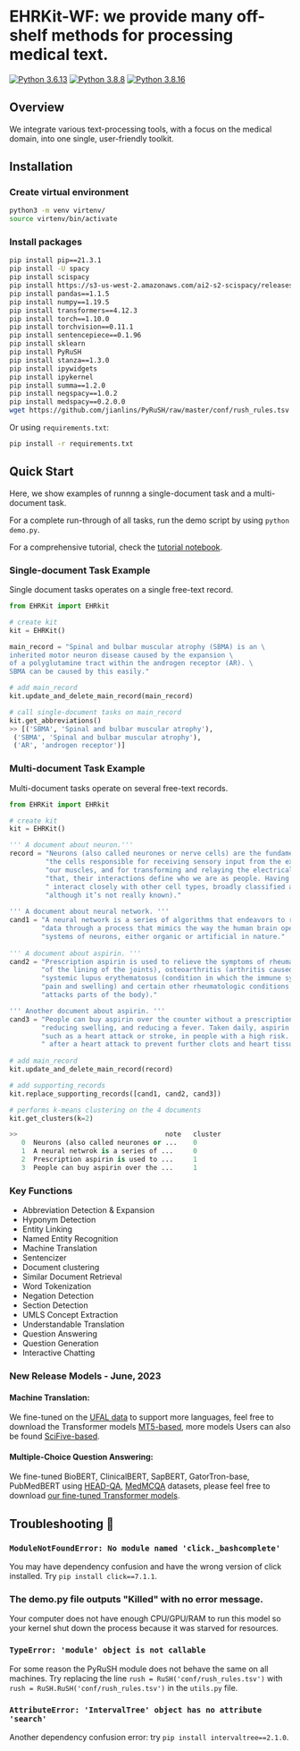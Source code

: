 
# EHRKit-WF: we provide many off-shelf methods for processing medical text. 
[![Python 3.6.13](https://img.shields.io/badge/python-3.6.13-green.svg)](https://www.python.org/downloads/release/python-360/)
[![Python 3.8.8](https://img.shields.io/badge/python-3.8.8-green.svg)](https://www.python.org/downloads/release/python-380/)
[![Python 3.8.16](https://img.shields.io/badge/python-3.8.16-green.svg)](https://www.python.org/downloads/release/python-380/)


## Overview
We integrate various text-processing tools, with a focus on the medical domain, into one single, user-friendly toolkit.

## Installation
### Create virtual environment

```bash
python3 -m venv virtenv/ 
source virtenv/bin/activate
```
### Install packages
```bash
pip install pip==21.3.1
pip install -U spacy
pip install scispacy
pip install https://s3-us-west-2.amazonaws.com/ai2-s2-scispacy/releases/v0.4.0/en_core_sci_sm-0.4.0.tar.gz
pip install pandas==1.1.5
pip install numpy==1.19.5
pip install transformers==4.12.3
pip install torch==1.10.0
pip install torchvision==0.11.1
pip install sentencepiece==0.1.96
pip install sklearn
pip install PyRuSH
pip install stanza==1.3.0
pip install ipywidgets
pip install ipykernel
pip install summa==1.2.0
pip install negspacy==1.0.2
pip install medspacy==0.2.0.0
wget https://github.com/jianlins/PyRuSH/raw/master/conf/rush_rules.tsv -P conf
```

Or using `requirements.txt`:

```bash
pip install -r requirements.txt
```

## Quick Start
Here, we show examples of runnng a single-document task and a multi-document task. 

For a complete run-through of all tasks, run the demo script by using ```python demo.py```. 

For a comprehensive tutorial, check the [tutorial notebook](https://github.com/karenacorn99/LILY-EHRKit/blob/main/EHRKit_tutorials.ipynb).

### Single-document Task Example
Single document tasks operates on a single free-text record.
```python
from EHRKit import EHRkit

# create kit 
kit = EHRKit()

main_record = "Spinal and bulbar muscular atrophy (SBMA) is an \
inherited motor neuron disease caused by the expansion \
of a polyglutamine tract within the androgen receptor (AR). \
SBMA can be caused by this easily."

# add main_record
kit.update_and_delete_main_record(main_record)

# call single-document tasks on main_record
kit.get_abbreviations()
>> [('SBMA', 'Spinal and bulbar muscular atrophy'),
 ('SBMA', 'Spinal and bulbar muscular atrophy'),
 ('AR', 'androgen receptor')]
```

### Multi-document Task Example
Multi-document tasks operate on several free-text records.
```python
from EHRKit import EHRkit

# create kit 
kit = EHRKit()

''' A document about neuron.'''
record = "Neurons (also called neurones or nerve cells) are the fundamental units of the brain and nervous system, " \
         "the cells responsible for receiving sensory input from the external world, for sending motor commands to " \
         "our muscles, and for transforming and relaying the electrical signals at every step in between. More than " \
         "that, their interactions define who we are as people. Having said that, our roughly 100 billion neurons do" \
         " interact closely with other cell types, broadly classified as glia (these may actually outnumber neurons, " \
         "although it’s not really known)."
         
''' A document about neural network. '''
cand1 = "A neural network is a series of algorithms that endeavors to recognize underlying relationships in a set of " \
        "data through a process that mimics the way the human brain operates. In this sense, neural networks refer to " \
        "systems of neurons, either organic or artificial in nature."
        
''' A document about aspirin. '''
cand2 = "Prescription aspirin is used to relieve the symptoms of rheumatoid arthritis (arthritis caused by swelling " \
        "of the lining of the joints), osteoarthritis (arthritis caused by breakdown of the lining of the joints), " \
        "systemic lupus erythematosus (condition in which the immune system attacks the joints and organs and causes " \
        "pain and swelling) and certain other rheumatologic conditions (conditions in which the immune system " \
        "attacks parts of the body)."

''' Another document about aspirin. '''
cand3 = "People can buy aspirin over the counter without a prescription. Everyday uses include relieving headache, " \
        "reducing swelling, and reducing a fever. Taken daily, aspirin can lower the risk of cardiovascular events, " \
        "such as a heart attack or stroke, in people with a high risk. Doctors may administer aspirin immediately" \
        " after a heart attack to prevent further clots and heart tissue death."
        
# add main_record
kit.update_and_delete_main_record(record)

# add supporting_records
kit.replace_supporting_records([cand1, cand2, cand3])

# performs k-means clustering on the 4 documents
kit.get_clusters(k=2)

>>                                     note   cluster
   0  Neurons (also called neurones or ...    0
   1  A neural netwrok is a series of ...     0
   2  Prescription aspirin is used to ...     1
   3  People can buy aspirin over the ...     1
```

### Key Functions
- Abbreviation Detection & Expansion
- Hyponym Detection
- Entity Linking
- Named Entity Recognition
- Machine Translation
- Sentencizer
- Document clustering
- Similar Document Retrieval
- Word Tokenization
- Negation Detection
- Section Detection
- UMLS Concept Extraction
- Understandable Translation
- Question Answering
- Question Generation
- Interactive Chatting

### New Release Models - June, 2023

#### Machine Translation: 
We fine-tuned on the [UFAL data](https://ufal.mff.cuni.cz/ufal_medical_corpus) to support more languages, feel free to download the Transformer models [MT5-based](https://huggingface.co/qcz), more models Users can also be found [SciFive-based](https://huggingface.co/irenelizihui/scifive_ufal_MT_en_es/). 

#### Multiple-Choice Question Answering:
We fine-tuned BioBERT, ClinicalBERT, SapBERT, GatorTron-base, PubMedBERT using [HEAD-QA](https://huggingface.co/datasets/head_qa), [MedMCQA](https://huggingface.co/datasets/medmcqa) datasets, please feel free to download [our fine-tuned Transformer models](https://huggingface.co/RUI525).



## Troubleshooting 🔧

### `ModuleNotFoundError: No module named 'click._bashcomplete'`

You may have dependency confusion and have the wrong version of click installed. Try `pip install click==7.1.1`.

### The demo.py file outputs "Killed" with no error message.

Your computer does not have enough CPU/GPU/RAM to run this model so your kernel shut down the process because it was starved for resources.

### `TypeError: 'module' object is not callable`

For some reason the PyRuSH module does not behave the same on all machines. Try replacing the line `rush = RuSH('conf/rush_rules.tsv')` with `rush = RuSH.RuSH('conf/rush_rules.tsv')` in the `utils.py` file.

### `AttributeError: 'IntervalTree' object has no attribute 'search'`

Another dependency confusion error: try `pip install intervaltree==2.1.0`.

